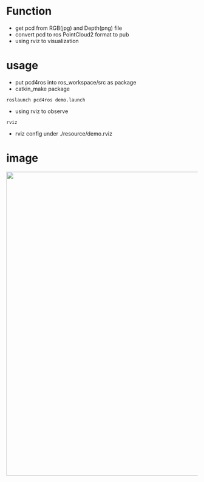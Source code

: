 

# Function
- get pcd from RGB(jpg) and Depth(png) file
- convert pcd to ros PointCloud2 format to pub
- using rviz to visualization

# usage
- put pcd4ros into ros_workspace/src as package
- catkin_make package
```shell
roslaunch pcd4ros demo.launch
```
- using rviz to observe
```shell
rviz
```
- rviz config under ./resource/demo.rviz


# image
<p align="center">
  <img src="https://gitee.com/trihook/pcd4ros/raw/master/scripts/resource/screenshot.png" align="middle" width = "800" />
</p>
